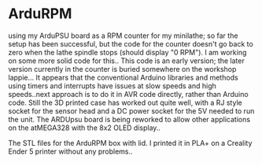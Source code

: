 # ArduRPM
using my ArduPSU board as a RPM counter for my minilathe; so far the setup has been successful, but the code for the counter doesn't go back to zero when the lathe spindle stops (should display "0 RPM"). 
I am working on some more solid code for this..
This code is an early version; the later version currently in the counter is buried somewhere on the workshop lappie...
It appears that the conventional Arduino libraries and methods using timers and interrupts have issues at slow speeds and high speeds..next approach is to do it in AVR code directly, rather than Arduino code.
Still the 3D printed case has worked out quite well, with a RJ style socket for the sensor head and a DC power socket for the 5V needed to run the unit.
The ARDUpsu board is being reworked to allow other applications on the atMEGA328 with the 8x2 OLED display..

The STL files for the ArduRPM box with lid. I printed it in PLA+ on a Creality Ender 5 printer without any problems..
